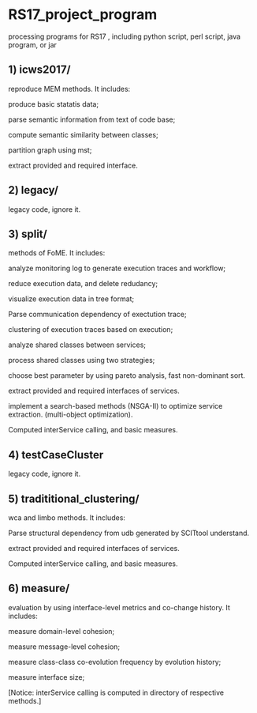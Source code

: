 # RS17_project_program
processing programs for RS17 , including python script, perl script, java program, or jar

## 1) icws2017/

reproduce MEM methods. It includes: 

produce basic statatis data;

parse semantic information from text of code base; 

compute semantic similarity between classes;

partition graph using mst;

extract provided and required interface.

## 2) legacy/   

legacy code, ignore it.

## 3) split/    

methods of FoME. It includes:

analyze monitoring log to generate execution traces and workflow;

reduce execution data, and delete redudancy;

visualize execution data in tree format;

Parse communication dependency of exectution trace;

clustering of execution traces based on execution;

analyze shared classes between services;

process shared classes using two strategies;

choose best parameter by using pareto analysis, fast non-dominant sort.

extract provided and required interfaces of services.

implement a search-based methods (NSGA-II) to optimize service extraction. (multi-object optimization).

Computed interService calling, and basic measures.


## 4) testCaseCluster

legacy code, ignore it.

## 5) tradititional_clustering/

wca and limbo methods. It includes:

Parse structural dependency from udb generated by SCITtool understand.

extract provided and required interfaces of services.

Computed interService calling, and basic measures.

## 6) measure/

evaluation by using interface-level metrics and co-change history. It includes:

measure domain-level cohesion;

measure message-level cohesion;

measure class-class co-evolution frequency by evolution history;

measure interface size;

[Notice: interService calling is computed in directory of respective methods.]







